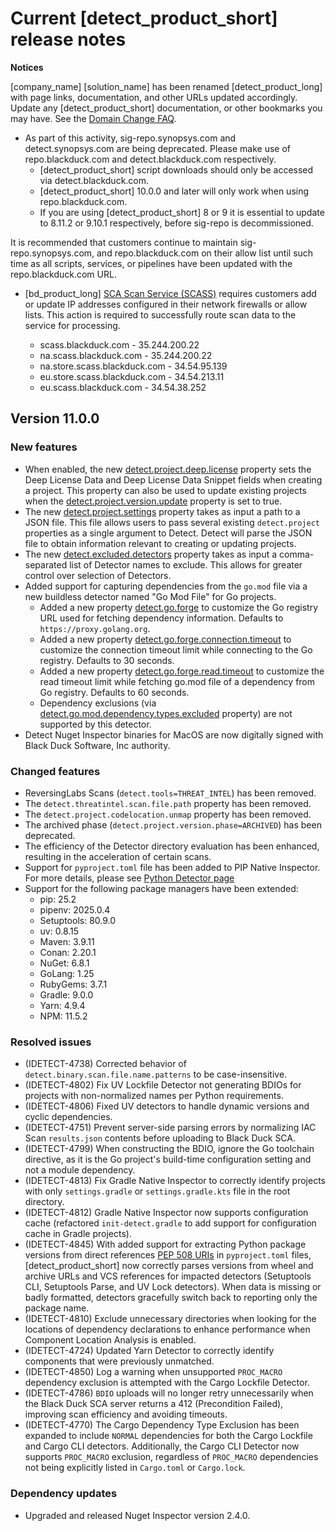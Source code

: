 # Current [detect_product_short] release notes

**Notices**   

[company_name] [solution_name] has been renamed [detect_product_long] with page links, documentation, and other URLs updated accordingly. Update any [detect_product_short] documentation, or other bookmarks you may have. See the [Domain Change FAQ](https://community.blackduck.com/s/article/Black-Duck-Domain-Change-FAQ).
* As part of this activity, sig-repo.synopsys.com and detect.synopsys.com are being deprecated. Please make use of repo.blackduck.com and detect.blackduck.com respectively. 
    * [detect_product_short] script downloads should only be accessed via detect.blackduck.com.
    * [detect_product_short] 10.0.0 and later will only work when using repo.blackduck.com.
    * If you are using [detect_product_short] 8 or 9 it is essential to update to 8.11.2 or 9.10.1 respectively, before sig-repo is decommissioned.   

<note type="note">It is recommended that customers continue to maintain sig-repo.synopsys.com, and repo.blackduck.com on their allow list until such time as all scripts, services, or pipelines have been updated with the repo.blackduck.com URL.</note>

* [bd_product_long] [SCA Scan Service (SCASS)](https://community.blackduck.com/s/question/0D5Uh00000O2ZSYKA3/black-duck-sca-new-ip-address-requirements-for-2025) requires customers add or update IP addresses configured in their network firewalls or allow lists. This action is required to successfully route scan data to the service for processing.

	* scass.blackduck.com - 35.244.200.22
	* na.scass.blackduck.com - 35.244.200.22
	* na.store.scass.blackduck.com - 34.54.95.139
	* eu.store.scass.blackduck.com - 34.54.213.11
	* eu.scass.blackduck.com - 34.54.38.252

## Version 11.0.0

### New features

* When enabled, the new [detect.project.deep.license](properties/configuration/project.md#deep-license-analysis) property sets the Deep License Data and Deep License Data Snippet fields when creating a project. This property can also be used to update existing projects when the [detect.project.version.update](properties/configuration/project.md#update-project-version) property is set to true.
* The new [detect.project.settings](properties/configuration/project.md#project-settings-via-json) property takes as input a path to a JSON file. This file allows users to pass several existing `detect.project` properties as a single argument to Detect. Detect will parse the JSON file to obtain information relevant to creating or updating projects.
* The new [detect.excluded.detectors](properties/configuration/detector.md#detectors-excluded-advanced) property takes as input a comma-separated list of Detector names to exclude. This allows for greater control over selection of Detectors.
* Added support for capturing dependencies from the `go.mod` file via a new buildless detector named "Go Mod File" for Go projects.
	* Added a new property [detect.go.forge](properties/detectors/go.md#go-forge-url) to customize the Go registry URL used for fetching dependency information. Defaults to `https://proxy.golang.org`.
	* Added a new property [detect.go.forge.connection.timeout](properties/detectors/go.md#go-forge-connection-timeout) to customize the connection timeout limit while connecting to the Go registry. Defaults to 30 seconds.
	* Added a new property [detect.go.forge.read.timeout](properties/detectors/go.md#go-forge-read-timeout) to customize the read timeout limit while fetching go.mod file of a dependency from Go registry. Defaults to 60 seconds.
  * Dependency exclusions (via [detect.go.mod.dependency.types.excluded](properties/detectors/go.md#go-mod-dependency-types-excluded) property) are not supported by this detector.
* Detect Nuget Inspector binaries for MacOS are now digitally signed with Black Duck Software, Inc authority.

### Changed features

* ReversingLabs Scans (`detect.tools=THREAT_INTEL`) has been removed.
* The `detect.threatintel.scan.file.path` property has been removed.
* The `detect.project.codelocation.unmap` property has been removed.
* The archived phase (`detect.project.version.phase=ARCHIVED`) has been deprecated.
* The efficiency of the Detector directory evaluation has been enhanced, resulting in the acceleration of certain scans.
* Support for `pyproject.toml` file has been added to PIP Native Inspector. For more details, please see [Python Detector page](packagemgrs/python.md)
* Support for the following package managers have been extended:
  * pip: 25.2
  * pipenv: 2025.0.4
  * Setuptools: 80.9.0
  * uv: 0.8.15
  * Maven: 3.9.11
  * Conan: 2.20.1
  * NuGet: 6.8.1
  * GoLang: 1.25
  * RubyGems: 3.7.1
  * Gradle: 9.0.0
  * Yarn: 4.9.4
  * NPM: 11.5.2

### Resolved issues

* (IDETECT-4738) Corrected behavior of `detect.binary.scan.file.name.patterns` to be case-insensitive. 
* (IDETECT-4802) Fix UV Lockfile Detector not generating BDIOs for projects with non-normalized names per Python requirements.
* (IDETECT-4806) Fixed UV detectors to handle dynamic versions and cyclic dependencies.
* (IDETECT-4751) Prevent server-side parsing errors by normalizing IAC Scan `results.json` contents before uploading to Black Duck SCA.
* (IDETECT-4799) When constructing the BDIO, ignore the Go toolchain directive, as it is the Go project's build-time configuration setting and not a module dependency.
* (IDETECT-4813) Fix Gradle Native Inspector to correctly identify projects with only `settings.gradle` or `settings.gradle.kts` file in the root directory.
* (IDETECT-4812) Gradle Native Inspector now supports configuration cache (refactored `init-detect.gradle` to add support for configuration cache in Gradle projects).
* (IDETECT-4845) With added support for extracting Python package versions from direct references [PEP 508 URIs](https://packaging.python.org/en/latest/specifications/dependency-specifiers/#environment-markers) in `pyproject.toml` files, [detect_product_short] now correctly parses versions from wheel and archive URLs and VCS references for impacted detectors (Setuptools CLI, Setuptools Parse, and UV Lock detectors). When data is missing or badly formatted, detectors gracefully switch back to reporting only the package name.
* (IDETECT-4810) Exclude unnecessary directories when looking for the locations of dependency declarations to enhance performance when Component Location Analysis is enabled.
* (IDETECT-4724) Updated Yarn Detector to correctly identify components that were previously unmatched.
* (IDETECT-4850) Log a warning when unsupported `PROC_MACRO` dependency exclusion is attempted with the Cargo Lockfile Detector.
* (IDETECT-4786) `BDIO` uploads will no longer retry unnecessarily when the Black Duck SCA server returns a 412 (Precondition Failed), improving scan efficiency and avoiding timeouts.
* (IDETECT-4770) The Cargo Dependency Type Exclusion has been expanded to include `NORMAL` dependencies for both the Cargo Lockfile and Cargo CLI detectors. Additionally, the Cargo CLI Detector now supports `PROC_MACRO` exclusion, regardless of `PROC_MACRO` dependencies not being explicitly listed in `Cargo.toml` or `Cargo.lock`.

### Dependency updates
* Upgraded and released Nuget Inspector version 2.4.0.